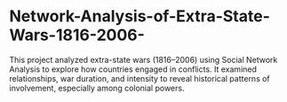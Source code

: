 # Network-Analysis-of-Extra-State-Wars-1816-2006-
This project analyzed extra-state wars (1816–2006) using Social Network Analysis to explore how countries engaged in conflicts. It examined relationships, war duration, and intensity to reveal historical patterns of involvement, especially among colonial powers.
